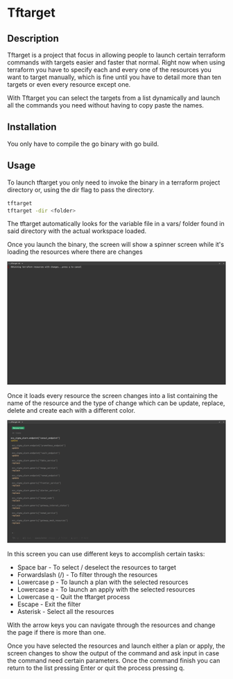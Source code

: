 # Tftarget
## Description
Tftarget is a project that focus in allowing people to launch certain terraform commands with targets easier and faster that normal. Right now when using terraform you have to specify each and every one of the resources you want to target manually, which is fine until you have to detail more than ten targets or even every resource except one.

With Tftarget you can select the targets from a list dynamically and launch all the commands you need without having to copy paste the names.

## Installation
You only have to compile the go binary with go build.

## Usage
To launch tftarget you only need to invoke the binary in a terraform project directory or, using the dir flag to pass the directory.
```bash
tftarget
tftarget -dir <folder>
```
The tftarget automatically looks for the variable file in a vars/ folder found in said directory with the actual workspace loaded.

Once you launch the binary, the screen will show a spinner screen while it's loading the resources where there are changes

![Spinner Screen](https://github.com/smorenodp/tftarget/blob/master/images/spinner_screen.png)

Once it loads every resource the screen changes into a list containing the name of the resource and the type of change which can be update, replace, delete and create each with a different color.

![List Screen](https://github.com/smorenodp/tftarget/blob/master/images/list_screen.png)

In this screen you can use different keys to accomplish certain tasks:

* Space bar - To select / deselect the resources to target
* Forwardslash (/) - To filter through the resources
* Lowercase p - To launch a plan with the selected resources
* Lowercase a - To launch an apply with the selected resources
* Lowercase q - Quit the tftarget process
* Escape - Exit the filter
* Asterisk - Select all the resources

With the arrow keys you can navigate through the resources and change the page if there is more than one.

Once you have selected the resources and launch either a plan or apply, the screen changes to show the output of the command and ask input in case the command need certain parameters. Once the command finish you can return to the list pressing Enter or quit the process pressing q.

